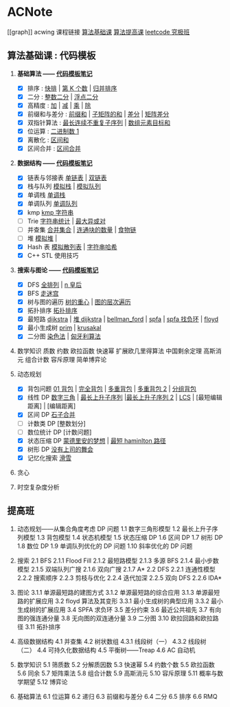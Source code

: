 # ACNote

[[graph]]
acwing 课程链接
[算法基础课](https://www.acwing.com/activity/content/introduction/11/)
[算法提高课](https://www.acwing.com/activity/content/introduction/16/)
[leetcode 究极班](https://www.acwing.com/activity/content/introduction/31/)

## 算法基础课 : 代码模板

1. **基础算法 —— [代码模板笔记](Essential%20Algorithms.md)**

   - [x] 排序 : [快排](/1.%20基础算法/1-785.%20快速排序.md) | [第 K 个数](/1.%20基础算法/2-786.%20第k个数.md) | [归并排序](/1.%20基础算法/3-787.%20归并排序.md)
   - [x] 二分 : [整数二分](/1.%20基础算法/4-789.%20数的范围.md) | [浮点二分](/1.%20基础算法/5-790.%20数的三次方根.md)
   - [x] 高精度 : [加](/1.%20基础算法/6-791.%20高精度加法.md) | [减](/1.%20基础算法/7-792.%20高精度减法.md) | [乘](/1.%20基础算法/8-793.%20高精度乘法.md) | [除](/1.%20基础算法/9-794.%20高精度除法.md)
   - [x] 前缀和与差分 : [前缀和](/1.%20基础算法/10-795.%20前缀和.md) | [子矩阵的和](/1.%20基础算法/11-796.%20子矩阵的和.md) | [差分](/1.%20基础算法/12-797.%20差分.md) | [矩阵差分](/1.%20基础算法/13-798.%20差分矩阵.md)
   - [x] 双指针算法 : [最长连续不重复子序列](/1.%20基础算法/14-799.%20最长连续不重复子序列.md) | [数组元素目标和](/1.%20基础算法/15-800.%20数组元素的目标和.md)
   - [x] 位运算 : [二进制数 1](/1.%20基础算法/16-801.%20二进制中1的个数.md)
   - [x] 离散化 : [区间和](/1.%20基础算法/17-802.%20区间和.md)
   - [x] 区间合并 : [区间合并](/1.%20基础算法/18-803.%20区间合并.md)

2. **数据结构 —— [代码模板笔记](DataStructure.md)**

   - [x] 链表与邻接表 [单链表](/2.基本数据结构/1-826.%20单链表.md) | [双链表](2.基本数据结构/2-827.%20双链表.md)
   - [x] 栈与队列 [模拟栈](/2.基本数据结构/3-828.%20模拟栈.md) | [模拟队列](2.基本数据结构/4-829.%20模拟队列%20.md)
   - [x] 单调栈 [单调栈](/2.基本数据结构/5-830.%20单调栈.md)
   - [x] 单调队列 [单调队列](/2.基本数据结构/4-829.%20模拟队列%20.md)
   - [x] kmp [kmp 字符串](/2.基本数据结构/7-831.%20KMP字符串.md)
   - [ ] Trie [字符串统计](/2.基本数据结构/8-835.%20Trie字符串统计.md) | [最大异或对](/2.基本数据结构/9-143.%20最大异或对.md)
   - [ ] 并查集 [合并集合](/2.基本数据结构/10-836.%20合并集合%20Union-Find.md) | [连通块的数量](/2.基本数据结构/11-837.%20连通块中点的数量%20Union-Find.md) | [食物链](/2.基本数据结构/12-240.%20食物链.md)
   - [ ] 堆 [模拟堆](/2.基本数据结构/14-839.%20模拟堆.md) | [](/2.基本数据结构/13-838.%20堆排序.md)
   - [x] Hash 表 [模拟散列表](/2.基本数据结构/15-840.%20模拟散列表.md) | [字符串哈希](/2.基本数据结构/16-841.%20字符串哈希.md)
   - [x] C++ STL 使用技巧

3. **搜索与图论 —— [代码模板笔记](/graph.md)**

   - [x] DFS [全排列](/3.搜索与图论/1-842.%20排列数字.md) | [n 皇后](/3.搜索与图论/2-843.%20n-皇后问题.md)
   - [x] BFS [走迷宫](/3.搜索与图论/3-844.%20走迷宫.md)
   - [x] 树与图的遍历 [树的重心](/3.搜索与图论/5-846.%20树的重心.md) | [图的层次遍历](/3.搜索与图论/6-847.%20图中点的层次.md)
   - [x] 拓扑排序 [拓扑排序](/3.搜索与图论/7-848.%20有向图的拓扑序列.md)
   - [x] 最短路 [dijkstra](/3.搜索与图论/8-849.%20Dijkstra求最短路%20I%20.md) | [堆 dijkstra](/3.搜索与图论/9-850.%20Dijkstra求最短路%20II%20.md) | [bellman_ford](/3.搜索与图论/10-853.%20有边数限制的最短路.md) | [spfa](/3.搜索与图论/11-851.%20spfa求最短路.md) | [spfa 找负环](/3.搜索与图论/12-852.%20spfa判断负环.md) | [floyd](3.搜索与图论/13-854.%20Floyd求最短路.md)
   - [x] 最小生成树 [prim](/3.搜索与图论/14-858.%20Prim算法求最小生成树.md) | [krusakal](/3.搜索与图论/15-859.%20Kruskal算法求最小生成树.md)
   - [x] 二分图 [染色法](/3.搜索与图论/16-860.%20染色法判定二分图.md) | [匈牙利算法](/3.搜索与图论/17-861.%20二分图的最大匹配.md)

4. 数学知识
   质数
   约数
   欧拉函数
   快速幂
   扩展欧几里得算法
   中国剩余定理
   高斯消元
   组合计数
   容斥原理
   简单博弈论
5. 动态规划
   - [x] 背包问题 [01 背包](/5.动态规划/1-2.01背包问题.md) | [完全背包](/5.动态规划/2-3.完全背包问题.md) | [多重背包](/5.动态规划/3-4.多重背包问题.md) | [多重背包 2](/5.动态规划/4-5.%20多重背包问题%20II.md) | [分组背包](/5.动态规划/5-9.%20分组背包问题.md)
   - [x] 线性 DP [数字三角](5.动态规划/6-898.%20数字三角形.md) | [最长上升子序列](/5.动态规划/7-895.%20最长上升子序列.md) |[最长上升子序列 2](/5.动态规划/8-896.%20最长上升子序列%20II.md) | [LCS](5.动态规划/9-897.%20最长公共子序列.md) | [最短编辑距离] | [编辑距离]
   - [x] 区间 DP [石子合并](/5.动态规划/12-282.%20石子合并.md)
   - [ ] 计数类 DP [整数划分]
   - [ ] 数位统计 DP [计数问题]
   - [x] 状态压缩 DP [蒙德里安的梦想](/5.动态规划/15-291.%20蒙德里安的梦想.md) | [最短 haminlton 路径](/5.动态规划/16-91.%20最短Hamilton路径.md)
   - [x] 树形 DP [没有上司的舞会](/5.动态规划/17-285.%20没有上司的舞会%20.md)
   - [x] 记忆化搜索 [滑雪](/5.动态规划/18-901.%20滑雪.md)
6. 贪心

7. 时空复杂度分析

## 提高班

1. 动态规划——从集合角度考虑 DP 问题
   1.1 数字三角形模型
   1.2 最长上升子序列模型
   1.3 背包模型
   1.4 状态机模型
   1.5 状态压缩 DP
   1.6 区间 DP
   1.7 树形 DP
   1.8 数位 DP
   1.9 单调队列优化的 DP 问题
   1.10 斜率优化的 DP 问题

2. 搜索
   2.1 BFS
   2.1.1 Flood Fill
   2.1.2 最短路模型
   2.1.3 多源 BFS
   2.1.4 最小步数模型
   2.1.5 双端队列广搜
   2.1.6 双向广搜
   2.1.7 A*
   2.2 DFS
   2.2.1 连通性模型
   2.2.2 搜索顺序
   2.2.3 剪枝与优化
   2.2.4 迭代加深
   2.2.5 双向 DFS
   2.2.6 IDA*

3. 图论
   3.1.1 单源最短路的建图方式
   3.1.2 单源最短路的综合应用
   3.1.3 单源最短路的扩展应用
   3.2 floyd 算法及其变形
   3.3.1 最小生成树的典型应用
   3.3.2 最小生成树的扩展应用
   3.4 SPFA 求负环
   3.5 差分约束
   3.6 最近公共祖先
   3.7 有向图的强连通分量
   3.8 无向图的双连通分量
   3.9 二分图
   3.10 欧拉回路和欧拉路径
   3.11 拓扑排序

4. 高级数据结构
   4.1 并查集
   4.2 树状数组
   4.3.1 线段树（一）
   4.3.2 线段树（二）
   4.4 可持久化数据结构
   4.5 平衡树——Treap
   4.6 AC 自动机

5. 数学知识
   5.1 筛质数
   5.2 分解质因数
   5.3 快速幂
   5.4 约数个数
   5.5 欧拉函数
   5.6 同余
   5.7 矩阵乘法
   5.8 组合计数
   5.9 高斯消元
   5.10 容斥原理
   5.11 概率与数学期望
   5.12 博弈论
6. 基础算法
   6.1 位运算
   6.2 递归
   6.3 前缀和与差分
   6.4 二分
   6.5 排序
   6.6 RMQ
